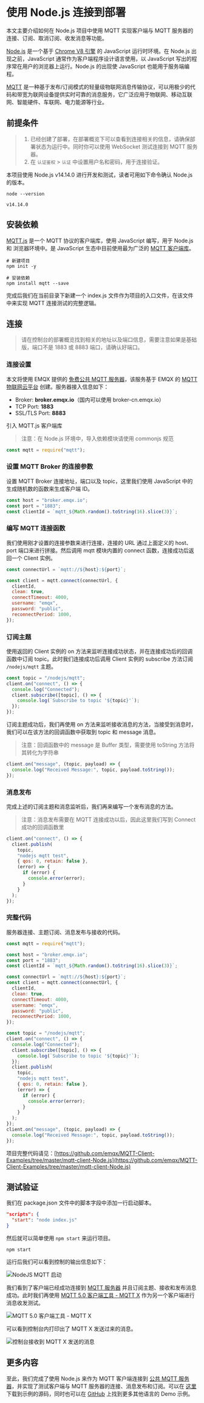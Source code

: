 # 使用 Node.js 连接到部署

本文主要介绍如何在 Node.js 项目中使用 MQTT 实现客户端与 MQTT 服务器的连接、订阅、取消订阅、收发消息等功能。

[Node.js](https://nodejs.org/zh-cn/) 是一个基于 [Chrome V8 引擎](https://v8.dev/) 的 JavaScript 运行时环境。在 Node.js 出现之前，JavaScript 通常作为客户端程序设计语言使用，以 JavaScript 写出的程序常在用户的浏览器上运行。Node.js 的出现使 JavaScript 也能用于服务端编程。

[MQTT](https://www.emqx.com/zh/mqtt) 是一种基于发布/订阅模式的轻量级物联网消息传输协议，可以用极少的代码和带宽为联网设备提供实时可靠的消息服务，它广泛应用于物联网、移动互联网、智能硬件、车联网、电力能源等行业。

## 前提条件

> 1. 已经创建了部署，在部署概览下可以查看到连接相关的信息，请确保部署状态为运行中。同时你可以使用 WebSocket 测试连接到 MQTT 服务器。
> 2. 在 `认证鉴权` > `认证` 中设置用户名和密码，用于连接验证。

本项目使用 Node.js v14.14.0 进行开发和测试，读者可用如下命令确认 Node.js 的版本。

```shell
node --version

v14.14.0
```

## 安装依赖

[MQTT.js](https://github.com/mqttjs/MQTT.js) 是一个 MQTT 协议的客户端库，使用 JavaScript 编写，用于 Node.js 和 浏览器环境中。是 JavaScript 生态中目前使用最为广泛的 [MQTT 客户端库](https://www.emqx.com/zh/blog/introduction-to-the-commonly-used-mqtt-client-library)。

```shell
# 新建项目
npm init -y

# 安装依赖
npm install mqtt --save
```

完成后我们在当前目录下新建一个 index.js 文件作为项目的入口文件，在该文件中来实现 MQTT 连接测试的完整逻辑。

## 连接

> 请在控制台的部署概览找到相关的地址以及端口信息，需要注意如果是基础版，端口不是 1883 或 8883 端口，请确认好端口。

### 连接设置

本文将使用 EMQX 提供的 [免费公共 MQTT 服务器](https://www.emqx.com/zh/mqtt/public-mqtt5-broker)，该服务基于 EMQX 的 [MQTT 物联网云平台](https://www.emqx.com/zh/cloud) 创建。服务器接入信息如下：

- Broker: **broker.emqx.io**（国内可以使用 broker-cn.emqx.io）
- TCP Port: **1883**
- SSL/TLS Port: **8883**

引入 MQTT.js 客户端库

> 注意：在 Node.js 环境中，导入依赖模块请使用 commonjs 规范

```javascript
const mqtt = require("mqtt");
```

### 设置 MQTT Broker 的连接参数

设置 MQTT Broker 连接地址，端口以及 topic，这里我们使用 JavaScript 中的生成随机数的函数来生成客户端 ID。

```javascript
const host = "broker.emqx.io";
const port = "1883";
const clientId = `mqtt_${Math.random().toString(16).slice(3)}`;
```

### 编写 MQTT 连接函数

我们使用刚才设置的连接参数来进行连接，连接的 URL 通过上面定义的 host、port 端口来进行拼接。然后调用 mqtt 模块内置的 connect 函数，连接成功后返回一个 Client 实例。

```javascript
const connectUrl = `mqtt://${host}:${port}`;

const client = mqtt.connect(connectUrl, {
  clientId,
  clean: true,
  connectTimeout: 4000,
  username: "emqx",
  password: "public",
  reconnectPeriod: 1000,
});
```

### 订阅主题

使用返回的 Client 实例的 on 方法来监听连接成功状态，并在连接成功后的回调函数中订阅 topic。此时我们连接成功后调用 Client 实例的 subscribe 方法订阅 `/nodejs/mqtt` 主题。

```javascript
const topic = "/nodejs/mqtt";
client.on("connect", () => {
  console.log("Connected");
  client.subscribe([topic], () => {
    console.log(`Subscribe to topic '${topic}'`);
  });
});
```

订阅主题成功后，我们再使用 on 方法来监听接收消息的方法，当接受到消息时，我们可以在该方法的回调函数中获取到 topic 和 message 消息。

> 注意：回调函数中的 message 是 Buffer 类型，需要使用 toString 方法将其转化为字符串

```javascript
client.on("message", (topic, payload) => {
  console.log("Received Message:", topic, payload.toString());
});
```

### 消息发布

完成上述的订阅主题和消息监听后，我们再来编写一个发布消息的方法。

> 注意：消息发布需要在 MQTT 连接成功以后，因此这里我们写到 Connect 成功的回调函数里

```javascript
client.on("connect", () => {
  client.publish(
    topic,
    "nodejs mqtt test",
    { qos: 0, retain: false },
    (error) => {
      if (error) {
        console.error(error);
      }
    }
  );
});
```

### 完整代码

服务器连接、主题订阅、消息发布与接收的代码。

```javascript
const mqtt = require("mqtt");

const host = "broker.emqx.io";
const port = "1883";
const clientId = `mqtt_${Math.random().toString(16).slice(3)}`;

const connectUrl = `mqtt://${host}:${port}`;
const client = mqtt.connect(connectUrl, {
  clientId,
  clean: true,
  connectTimeout: 4000,
  username: "emqx",
  password: "public",
  reconnectPeriod: 1000,
});

const topic = "/nodejs/mqtt";
client.on("connect", () => {
  console.log("Connected");
  client.subscribe([topic], () => {
    console.log(`Subscribe to topic '${topic}'`);
  });
  client.publish(
    topic,
    "nodejs mqtt test",
    { qos: 0, retain: false },
    (error) => {
      if (error) {
        console.error(error);
      }
    }
  );
});
client.on("message", (topic, payload) => {
  console.log("Received Message:", topic, payload.toString());
});
```

项目完整代码请见：[https://github.com/emqx/MQTT-Client-Examples/tree/master/mqtt-client-Node.js](https://github.com/emqx/MQTT-Client-Examples/tree/master/mqtt-client-Node.js)

## 测试验证

我们在 package.json 文件中的脚本字段中添加一行启动脚本。

```json
"scripts": {
  "start": "node index.js"
}
```

然后就可以简单使用 `npm start` 来运行项目。

```shell
npm start
```

运行后我们可以看到控制的输出信息如下：

![NodeJS MQTT 启动](https://assets.emqx.com/images/9897e6cd56163dfe7139cf6d84361e63.png)

我们看到了客户端已经成功连接到 [MQTT 服务器](https://www.emqx.com/zh/cloud) 并且订阅主题、接收和发布消息成功。此时我们再使用 [MQTT 5.0 客户端工具 - MQTT X](https://mqttx.app/zh) 作为另一个客户端进行消息收发测试。

![MQTT 5.0 客户端工具 - MQTT X](https://assets.emqx.com/images/5c841598f78eed0b186572165832f861.png)

可以看到控制台内打印出了 MQTT X 发送过来的消息。

![控制台接收到 MQTT X 发送的消息](https://assets.emqx.com/images/02d8a35312ca1309f18a628dacca8910.png)

## 更多内容

至此，我们完成了使用 Node.js 来作为 MQTT 客户端连接到 [公共 MQTT 服务器](https://www.emqx.com/zh/mqtt/public-mqtt5-broker)，并实现了测试客户端与 MQTT 服务器的连接、消息发布和订阅。可以在 [这里](https://github.com/emqx/MQTT-Client-Examples/tree/master/mqtt-client-Node.js) 下载到示例的源码，同时也可以在 [GitHub](https://github.com/emqx/MQTT-Client-Examples) 上找到更多其他语言的 Demo 示例。
